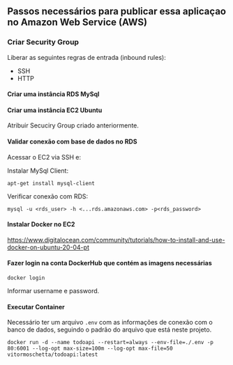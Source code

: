 ## Passos necessários para publicar essa aplicaçao no Amazon Web Service (AWS)

### Criar Security Group
Liberar as seguintes regras de entrada (inbound rules):
- SSH
- HTTP


#### Criar uma instância RDS MySql



#### Criar uma instância EC2 Ubuntu 
Atribuir Secuciry Group criado anteriormente.


#### Validar conexão com base de dados no RDS
Acessar o EC2 via SSH e: 

Instalar MySql Client:
```
apt-get install mysql-client
```

Verificar conexão com RDS:
```
mysql -u <rds_user> -h <...rds.amazonaws.com> -p<rds_password>
```


#### Instalar Docker no EC2

<https://www.digitalocean.com/community/tutorials/how-to-install-and-use-docker-on-ubuntu-20-04-pt>


#### Fazer login na conta DockerHub que contém as imagens necessárias
```
docker login
```
Informar username e password.


#### Executar Container
Necessário ter um arquivo `.env` com as informações de conexão com o banco de dados, seguindo o padrão do arquivo que está neste projeto.
```
docker run -d --name todoapi --restart=always --env-file=./.env -p 80:6001 --log-opt max-size=100m --log-opt max-file=50 vitormoschetta/todoapi:latest
```

